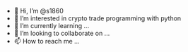 - 👋 Hi, I’m @s1860
- 👀 I’m interested in crypto trade programming with python
- 🌱 I’m currently learning ...
- 💞️ I’m looking to collaborate on ...
- 📫 How to reach me ...

<!---
s1860/s1860 is a ✨ special ✨ repository because its `README.md` (this file) appears on your GitHub profile.
You can click the Preview link to take a look at your changes.
--->
